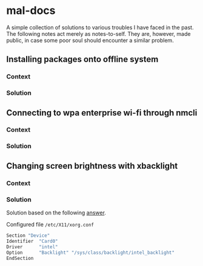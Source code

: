 # mal-docs
A simple collection of solutions to various troubles I have faced in the past.
The following notes act merely as notes-to-self. They are, however, made
public, in case some poor soul should encounter a similar problem.

## Installing packages onto offline system
### Context
### Solution

## Connecting to wpa enterprise wi-fi through nmcli 
### Context
### Solution

## Changing screen brightness with xbacklight
### Context
### Solution
Solution based on the following [answer](https://askubuntu.com/a/715310).

Configured file `/etc/X11/xorg.conf`
``` bash
Section "Device"
Identifier  "Card0"
Driver      "intel"
Option      "Backlight" "/sys/class/backlight/intel_backlight"
EndSection
```
